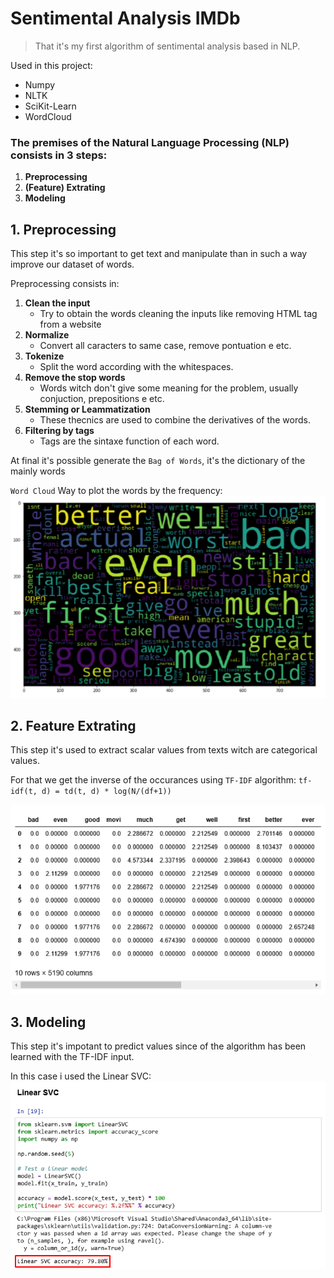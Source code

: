 # Sentimental Analysis IMDb

> That it's my first algorithm of sentimental analysis based in NLP.

Used in this project:
* Numpy
* NLTK
* SciKit-Learn
* WordCloud

### The premises of the Natural Language Processing (NLP) consists in 3 steps:
1. **Preprocessing**
2. **(Feature) Extrating**
3. **Modeling**


## 1. Preprocessing
This step it's so important to get text and manipulate than in such a way improve our dataset of words.

Preprocessing consists in:
1. **Clean the input**
    - Try to obtain the words cleaning the inputs like removing HTML tag from a website
2. **Normalize**
    - Convert all caracters to same case, remove pontuation e etc.
3. **Tokenize**
    - Split the word according with the whitespaces.
4. **Remove the stop words**
    - Words witch don't give some meaning for the problem, usually conjuction, prepositions e etc.
5. **Stemming or Leammatization**
    - These thecnics are used to combine the derivatives of the words.
6. **Filtering by tags**
    - Tags are the sintaxe function of each word.

At final it's possible generate the `Bag of Words`, it's the dictionary of the mainly words

`Word Cloud` Way to plot the words by the frequency:
![alt text](WordCloud.png "Word Cloud")


## 2. Feature Extrating
This step it's used to extract scalar values from texts witch are categorical values.

For that we get the inverse of the occurances using `TF-IDF` algorithm:
`tf-idf(t, d) = td(t, d) * log(N/(df+1))`

![alt text](TF-IDF.png "TF-IDF")

## 3. Modeling
This step it's impotant to predict values since of the algorithm has been learned with the TF-IDF input.

In this case i used the Linear SVC:
![alt text](Accuracy.png "LinearSVC")